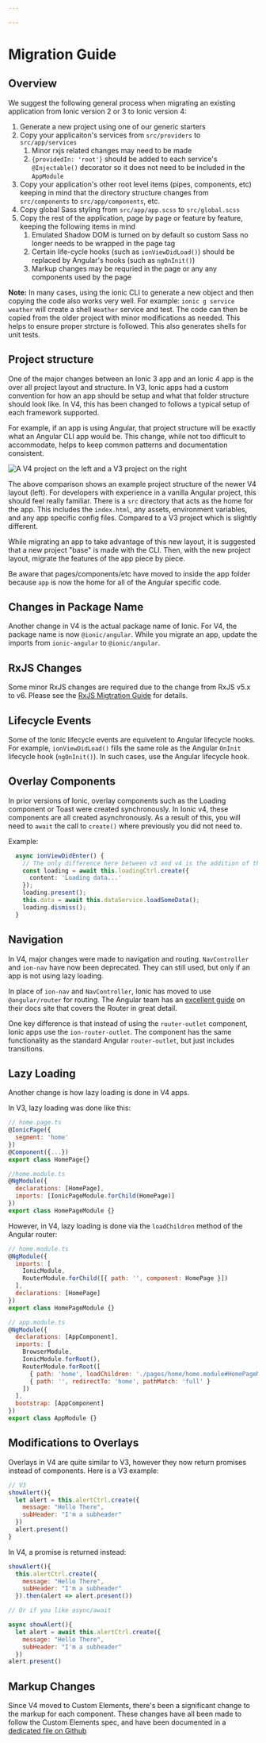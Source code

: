 ```yaml
---

---
```


# Migration Guide

## Overview

We suggest the following general process when migrating an existing application from Ionic version 2 or 3 to Ionic version 4:

1. Generate a new project using one of our generic starters
1. Copy your applicaiton's services from `src/providers` to `src/app/services`
   1. Minor rxjs related changes may need to be made
   1. `{providedIn: 'root'}` should be added to each service's `@Injectable()` decorator so it does not need to be included in the `AppModule`
1. Copy your application's other root level items (pipes, components, etc) keeping in mind that the directory structure changes from `src/components` to `src/app/components`, etc.
1. Copy global Sass styling from `src/app/app.scss` to `src/global.scss`
1. Copy the rest of the application, page by page or feature by feature, keeping the following items in mind
   1. Emulated Shadow DOM is turned on by default so custom Sass no longer needs to be wrapped in the page tag
   1. Certain life-cycle hooks (such as `ionViewDidLoad()`) should be replaced by Angular's hooks (such as `ngOnInit()`)
   1. Markup changes may be requried in the page or any any components used by the page

**Note:** In many cases, using the ionic CLI to generate a new object and then copying the code also works very well. For example: `ionic g service weather` will create a shell `Weather` service and test. The code can then be copied from the older project with minor modifications as needed. This helps to ensure proper strcture is followed. This also generates shells for unit tests.

## Project structure

One of the major changes between an Ionic 3 app and an Ionic 4 app is the over all project layout and structure. In V3, Ionic apps had a custom convention for how an app should be setup and what that folder structure should look like. In V4, this has been changed to follows a typical setup of each framework supported.

For example, if an app is using Angular, that project structure will be exactly what an Angular CLI app would be. This change, while not too difficult to accommodate, helps to keep common patterns and documentation consistent.

![A V4 project on the left and a V3 project on the right](../assets/img/guides/migration/v4-v3-project-setup.png)

The above comparison shows an example project structure of the newer V4 layout (left). For developers with experience in a vanilla Angular project, this should feel really familiar.
There is a `src` directory that acts as the home for the app. This includes the `index.html`, any assets, environment variables, and any app specific config files. Compared to a V3 project which is slightly different.

While migrating an app to take advantage of this new layout, it is suggested that a new project "base" is made with the CLI. Then, with the new project layout, migrate the features of the app piece by piece.

Be aware that pages/components/etc have moved to inside the app folder because `app` is now the home for all of the Angular specific code.

## Changes in Package Name

Another change in V4 is the actual package name of Ionic. For V4, the package name is now `@ionic/angular`. While you migrate an app, update the imports from `ionic-angular` to `@ionic/angular`.

## RxJS Changes

Some minor RxJS changes are required due to the change from RxJS v5.x to v6. Please see the <a href="https://github.com/ReactiveX/rxjs/blob/master/MIGRATION.md" target="_blank">RxJS Migtration Guide</a> for details.

## Lifecycle Events

Some of the Ionic lifecycle events are equivelent to Angular lifecycle hooks. For example, `ionViewDidLoad()` fills the same role as the Angular `OnInit` lifecycle hook (`ngOnInit()`). In such cases, use the Angular lifecycle hook.

## Overlay Components

In prior versions of Ionic, overlay components such as the Loading component or Toast were created synchronously. In Ionic v4, these components are all created asynchronously. As a result of this, you will need to `await` the call to `create()` where previously you did not need to.

Example:
```TypeScript
  async ionViewDidEnter() {
    // The only difference here between v3 and v4 is the addition of the "await"
    const loading = await this.loadingCtrl.create({
      content: 'Loading data...'
    });
    loading.present();
    this.data = await this.dataService.loadSomeData();
    loading.dismiss();
  }
```


## Navigation

In V4, major changes were made to navigation and routing. `NavController` and `ion-nav` have now been deprecated. They can still used, but only if an app is not using lazy loading.

In place of `ion-nav` and `NavController`, Ionic has moved to use `@angular/router` for routing.
The Angular team has  an <a href="http://angular.io/guide/router" target="_blank">excellent guide</a> on their docs site that covers the Router in great detail.

One key difference is that instead of using the `router-outlet` component, Ionic apps use the `ion-router-outlet`.
The component has the same functionality as the standard Angular `router-outlet`, but just includes transitions.

## Lazy Loading

Another change is how lazy loading is done in V4 apps.

In V3, lazy loading was done like this:

```js
// home.page.ts
@IonicPage({
  segment: 'home'
})
@Component({...})
export class HomePage{}

//home.module.ts
@NgModule({
  declarations: [HomePage],
  imports: [IonicPageModule.forChild(HomePage)]
})
export class HomePageModule {}
```

However, in V4, lazy loading is done via the `loadChildren` method of the Angular router:

```js
// home.module.ts
@NgModule({
  imports: [
    IonicModule,
    RouterModule.forChild([{ path: '', component: HomePage }])
  ],
  declarations: [HomePage]
})
export class HomePageModule {}

// app.module.ts
@NgModule({
  declarations: [AppComponent],
  imports: [
    BrowserModule,
    IonicModule.forRoot(),
    RouterModule.forRoot([
      { path: 'home', loadChildren: './pages/home/home.module#HomePageModule' },
      { path: '', redirectTo: 'home', pathMatch: 'full' }
    ])
  ],
  bootstrap: [AppComponent]
})
export class AppModule {}
```

## Modifications to Overlays

Overlays in V4 are quite similar to V3, however they now return promises instead of components. Here is a V3 example:

```js
// V3
showAlert(){
  let alert = this.alertCtrl.create({
    message: "Hello There",
    subHeader: "I'm a subheader"
  })
  alert.present()
}
```

In V4, a promise is returned instead:

```js
showAlert(){
  this.alertCtrl.create({
    message: "Hello There",
    subHeader: "I'm a subheader"
  }).then(alert => alert.present())

// Or if you like async/await

async showAlert(){
  let alert = await this.alertCtrl.create({
    message: "Hello There",
    subHeader: "I'm a subheader"
  })
alert.present()
```

## Markup Changes

Since V4 moved to Custom Elements, there's been a significant change to the markup for each component.
These changes have all been made to follow the Custom Elements spec, and have been documented in a <a href="https://github.com/ionic-team/ionic/blob/master/angular/BREAKING.md#breaking-changes" target="_blank">dedicated file on Github</a>